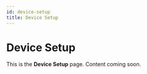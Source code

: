 ```yaml
---
id: device-setup
title: Device Setup
---
```


# Device Setup

This is the **Device Setup** page. Content coming soon.
